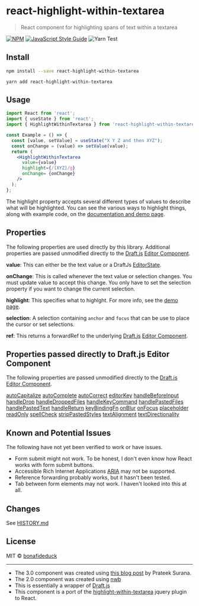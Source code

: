 # react-highlight-within-textarea

> React component for highlighting spans of text within a textarea

[![NPM](https://img.shields.io/npm/v/react-highlight-within-textarea.svg)](https://www.npmjs.com/package/react-highlight-within-textarea) [![JavaScript Style Guide](https://img.shields.io/badge/code_style-standard-brightgreen.svg)](https://standardjs.com) ![Yarn Test](https://github.com/bonafideduck/react-highlight-within-textarea/workflows/Yarn%20Test/badge.svg)


## Install

```bash
npm install --save react-highlight-within-textarea
```
```
yarn add react-highlight-within-textarea
```

## Usage

```jsx
import React from 'react';
import { useState } from 'react';
import { HighlightWithinTextarea } from 'react-highlight-within-textarea'

const Example = () => {
  const [value, setValue] = useState("X Y Z and then XYZ");
  const onChange = (value) => setValue(value);
  return (
    <HighlightWithinTextarea
      value={value}
      highlight={/[XYZ]/g}
      onChange= {onChange}
    />
  );
};
```

The highlight property accepts several different types of values to describe 
what will be highlighted.  You can see the various ways to highlight things, 
along with example code, on the 
[documentation and demo page](https://bonafideduck.github.io/react-highlight-within-textarea/).

## Properties

The following properties are used directly by this library.  Additional properties are passed 
unmodified directly to the [Draft.js](https://draftjs.org) [Editor Component](https://draftjs.org/docs/api-reference-editor).

**value**: This can either be the text value or a DraftJs [EditorState](https://draftjs.org/docs/api-reference-editor-state/#internaldocs-banner).

**onChange**: This is called whenever the text value or selection changes.  You must update value to accept this change.  You only have to set the selection property if you want to change the current selection.

**highlight**: This specifies what to highlght.  For more info, see the
[demo page](https://bonafideduck.github.io/react-highlight-within-textarea/).

**selection**: A selection containing `anchor` and `focus` that can be use to place the cursor or set selections.

**ref**: This returns a forwardRef to the underlying [Draft.js](https://draftjs.org) [Editor Component](https://draftjs.org/docs/api-reference-editor).

## Properties passed directly to Draft.js Editor Component

The following properties are passed unmodified directly to the [Draft.js](https://draftjs.org) [Editor Component](https://draftjs.org/docs/api-reference-editor).

[autoCapitalize](https://draftjs.org/docs/api-reference-editor#autocapitalize)
[autoComplete](https://draftjs.org/docs/api-reference-editor#autocomplete)
[autoCorrect](https://draftjs.org/docs/api-reference-editor#autocorrect)
[editorKey](https://draftjs.org/docs/api-reference-editor#editorkey)
[handleBeforeInput](https://draftjs.org/docs/api-reference-editor#handlebeforeinput)
[handleDrop](https://draftjs.org/docs/api-reference-editor#handledrop)
[handleDroppedFiles](https://draftjs.org/docs/api-reference-editor#handledroppedfiles)
[handleKeyCommand](https://draftjs.org/docs/api-reference-editor#handlekeycommand)
[handlePastedFiles](https://draftjs.org/docs/api-reference-editor#handlepastedfiles)
[handlePastedText](https://draftjs.org/docs/api-reference-editor#handlepastedtext)
[handleReturn](https://draftjs.org/docs/api-reference-editor#handlereturn)
[keyBindingFn](https://draftjs.org/docs/api-reference-editor#keybindingfn)
[onBlur](https://draftjs.org/docs/api-reference-editor#onblur)
[onFocus](https://draftjs.org/docs/api-reference-editor#onfocus)
[placeholder](https://draftjs.org/docs/api-reference-editor#placeholder)
[readOnly](https://draftjs.org/docs/api-reference-editor#readonly)
[spellCheck](https://draftjs.org/docs/api-reference-editor#spellcheck)
[stripPastedStyles](https://draftjs.org/docs/api-reference-editor#strippastedstyles)
[textAlignment](https://draftjs.org/docs/api-reference-editor#textalignment)
[textDirectionality](https://draftjs.org/docs/api-reference-editor#textdirectionality)

## Known and Potential Issues

The following have not yet been verified to work or have issues.

* Form submit might not work.  To be honest, I don't even know how React works with form submit buttons.
* Accessible Rich Internet Applications [ARIA](https://developer.mozilla.org/en-US/docs/Web/Accessibility/ARIA) may not be supported.
* Reference forwarding probably works, but it hasn't been tested.
* Tab between form elements may not work. I haven't looked into this at all.

## Changes

See [HISTORY.md](https://github.com/bonafideduck/react-highlight-within-textarea/blob/main/HISTORY.md)

## License

MIT © [bonafideduck](https://github.com/bonafideduck)

---

* The 3.0 component was created using [this blog post](https://prateeksurana.me/blog/react-library-with-typescript/) by Prateek Surana.
* The 2.0 component was created using [nwb](https://github.com/insin/nwb)
* This is essentially a wrapper of [Draft.js](https://draftjs.org)
* This component is a port of the [highlight-within-textarea](https://www.npmjs.com/package/highlight-within-textarea) jquery plugin to React.
